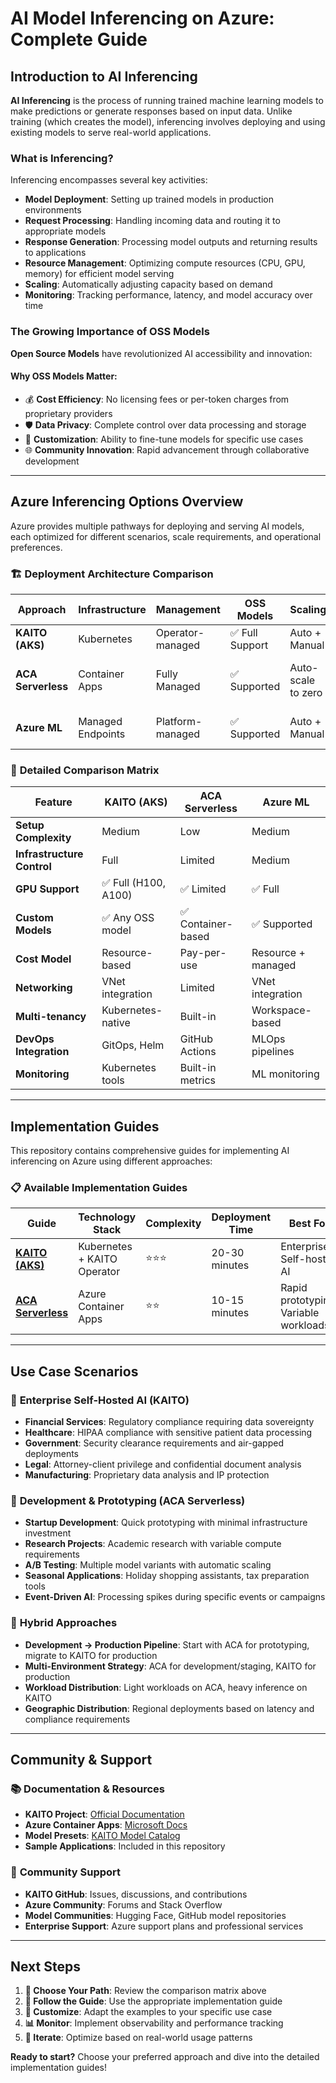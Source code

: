 # AI Model Inferencing on Azure: Complete Guide

## Introduction to AI Inferencing

**AI Inferencing** is the process of running trained machine learning models to make predictions or generate responses based on input data. Unlike training (which creates the model), inferencing involves deploying and using existing models to serve real-world applications.

### What is Inferencing?

Inferencing encompasses several key activities:
- **Model Deployment**: Setting up trained models in production environments
- **Request Processing**: Handling incoming data and routing it to appropriate models
- **Response Generation**: Processing model outputs and returning results to applications
- **Resource Management**: Optimizing compute resources (CPU, GPU, memory) for efficient model serving
- **Scaling**: Automatically adjusting capacity based on demand
- **Monitoring**: Tracking performance, latency, and model accuracy over time

### The Growing Importance of OSS Models

**Open Source Models** have revolutionized AI accessibility and innovation:

#### **Why OSS Models Matter:**
- 💰 **Cost Efficiency**: No licensing fees or per-token charges from proprietary providers
- 🛡️ **Data Privacy**: Complete control over data processing and storage
- 🔧 **Customization**: Ability to fine-tune models for specific use cases
- 🌐 **Community Innovation**: Rapid advancement through collaborative development





---

## Azure Inferencing Options Overview

Azure provides multiple pathways for deploying and serving AI models, each optimized for different scenarios, scale requirements, and operational preferences.

### 🏗️ **Deployment Architecture Comparison**

| Approach | Infrastructure | Management | OSS Models | Scaling | Best For |
|----------|---------------|------------|------------|---------|----------|
| **KAITO (AKS)** | Kubernetes | Operator-managed | ✅ Full Support | Auto + Manual | Enterprise, Self-hosted |
| **ACA Serverless** | Container Apps | Fully Managed | ✅ Supported | Auto-scale to zero | Rapid prototyping, Variable workloads |
| **Azure ML** | Managed Endpoints | Platform-managed | ✅ Supported | Auto + Manual | MLOps integration, Governance |



### 🎯 **Detailed Comparison Matrix**

| Feature | KAITO (AKS) | ACA Serverless | Azure ML |
|---------|-------------|----------------|----------|
| **Setup Complexity** | Medium | Low | Medium |
| **Infrastructure Control** | Full | Limited | Medium |
| **GPU Support** | ✅ Full (H100, A100) | ✅ Limited | ✅ Full |
| **Custom Models** | ✅ Any OSS model | ✅ Container-based | ✅ Supported |
| **Cost Model** | Resource-based | Pay-per-use | Resource + managed |
| **Networking** | VNet integration | Limited | VNet integration |
| **Multi-tenancy** | Kubernetes-native | Built-in | Workspace-based |
| **DevOps Integration** | GitOps, Helm | GitHub Actions | MLOps pipelines |
| **Monitoring** | Kubernetes tools | Built-in metrics | ML monitoring |

---

## Implementation Guides

This repository contains comprehensive guides for implementing AI inferencing on Azure using different approaches:

### 📋 **Available Implementation Guides**

| Guide | Technology Stack | Complexity | Deployment Time | Best For |
|-------|-----------------|------------|-----------------|----------|
| **[KAITO (AKS)](./aks-kaito.md)** | Kubernetes + KAITO Operator | ⭐⭐⭐ | 20-30 minutes | Enterprise, Self-hosted AI |
| **[ACA Serverless](./aca-serverless.md)** | Azure Container Apps | ⭐⭐ | 10-15 minutes | Rapid prototyping, Variable workloads |

---

## Use Case Scenarios

### 🏢 **Enterprise Self-Hosted AI (KAITO)**
- **Financial Services**: Regulatory compliance requiring data sovereignty
- **Healthcare**: HIPAA compliance with sensitive patient data processing
- **Government**: Security clearance requirements and air-gapped deployments
- **Legal**: Attorney-client privilege and confidential document analysis
- **Manufacturing**: Proprietary data analysis and IP protection

### 🚀 **Development & Prototyping (ACA Serverless)**
- **Startup Development**: Quick prototyping with minimal infrastructure investment
- **Research Projects**: Academic research with variable compute requirements
- **A/B Testing**: Multiple model variants with automatic scaling
- **Seasonal Applications**: Holiday shopping assistants, tax preparation tools
- **Event-Driven AI**: Processing spikes during specific events or campaigns

### 🔄 **Hybrid Approaches**
- **Development → Production Pipeline**: Start with ACA for prototyping, migrate to KAITO for production
- **Multi-Environment Strategy**: ACA for development/staging, KAITO for production
- **Workload Distribution**: Light workloads on ACA, heavy inference on KAITO
- **Geographic Distribution**: Regional deployments based on latency and compliance requirements

---

## Community & Support

### 📚 **Documentation & Resources**
- **KAITO Project**: [Official Documentation](https://kaito-project.github.io/kaito/)
- **Azure Container Apps**: [Microsoft Docs](https://docs.microsoft.com/en-us/azure/container-apps/)
- **Model Presets**: [KAITO Model Catalog](https://github.com/kaito-project/kaito/tree/main/presets)
- **Sample Applications**: Included in this repository

### 🤝 **Community Support**
- **KAITO GitHub**: Issues, discussions, and contributions
- **Azure Community**: Forums and Stack Overflow
- **Model Communities**: Hugging Face, GitHub model repositories
- **Enterprise Support**: Azure support plans and professional services

---

## Next Steps

1. **📖 Choose Your Path**: Review the comparison matrix above
2. **🚀 Follow the Guide**: Use the appropriate implementation guide
3. **🔧 Customize**: Adapt the examples to your specific use case
4. **📊 Monitor**: Implement observability and performance tracking
5. **🔄 Iterate**: Optimize based on real-world usage patterns

**Ready to start?** Choose your preferred approach and dive into the detailed implementation guides!
